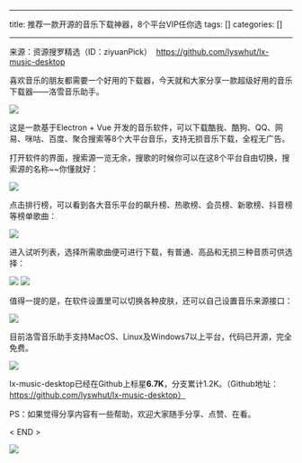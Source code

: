 
--- 
title:  推荐一款开源的音乐下载神器，8个平台VIP任你选 
tags: []
categories: [] 

---
>  
  来源：资源搜罗精选（ID：ziyuanPick）  
  https://github.com/lyswhut/lx-music-desktop 
 

喜欢音乐的朋友都需要一个好用的下载器，今天就和大家分享一款超级好用的音乐下载器——洛雪音乐助手。

<img src="https://imgconvert.csdnimg.cn/aHR0cHM6Ly9tbWJpei5xcGljLmNuL21tYml6X3BuZy81ektyOWZpY2dmeGJVMWNlN2g1QlVQNTJKelFUaWNNbGc1VjR2WjFvUmlhNlhBTmlhNnM4ZDBnM0pxam4yYjNKejdHd1FEOU5pYlhGTE5GNTNpYjA4bWhTaWFKN0EvNjQw?x-oss-process=image/format,png">

这是一款基于Electron + Vue 开发的音乐软件，可以下载酷我、酷狗、QQ、网易、咪咕、百度、聚合搜索等8个大平台音乐，支持无损音乐下载，全程无广告。

打开软件的界面，搜索源一览无余，搜歌的时候你可以在这8个平台自由切换，搜索源的名称~~你懂就好：

<img src="https://imgconvert.csdnimg.cn/aHR0cHM6Ly9tbWJpei5xcGljLmNuL3N6X21tYml6X3BuZy9rT1ROa2ljNWdWQkdacWlhY1VGMkRKR2FIZHRrZGR2Mld6SnZ4cEIyWTljYWJKZzF1OTN4aWJ6RXlVajR5V1d0UlNhZDBtTElRckI2WkEwUjhzZ095WlNvUS82NDA?x-oss-process=image/format,png">

点击排行榜，可以看到各大音乐平台的飙升榜、热歌榜、会员榜、新歌榜、抖音榜等榜单歌曲：

<img src="https://imgconvert.csdnimg.cn/aHR0cHM6Ly9tbWJpei5xcGljLmNuL21tYml6X3BuZy81ektyOWZpY2dmeGJVMWNlN2g1QlVQNTJKelFUaWNNbGc1dzBrR3BiVk9LdGxWTG5kbXVjVE9CWkdPQnZyOExxVmZyVzRFWEZ5RzZpYmNydnhWVFVHMlRldy82NDA?x-oss-process=image/format,png">

进入试听列表，选择所需歌曲便可进行下载，有普通、高品和无损三种音质可供选择：

<img src="https://imgconvert.csdnimg.cn/aHR0cHM6Ly9tbWJpei5xcGljLmNuL21tYml6X3BuZy81ektyOWZpY2dmeGJVMWNlN2g1QlVQNTJKelFUaWNNbGc1aERXUTdaRFVsREtJT2lidFd1WUhmUkJPb2tPYWFPVnhtc1RxZTNqbjJtUWhUNmM5MWtaTTVJQS82NDA?x-oss-process=image/format,png">

<img src="https://imgconvert.csdnimg.cn/aHR0cHM6Ly9tbWJpei5xcGljLmNuL21tYml6X3BuZy81ektyOWZpY2dmeGJVMWNlN2g1QlVQNTJKelFUaWNNbGc1NGxvSTVuc0FiT3dOcmdrRmxWaWFOVHZRVEVsZURyRGlheXA1eWliNk9RUFF3NDB6dzZ3WTdpYVJpYlEvNjQw?x-oss-process=image/format,png">

值得一提的是，在软件设置里可以切换各种皮肤，还可以自己设置音乐来源接口：

<img src="https://imgconvert.csdnimg.cn/aHR0cHM6Ly9tbWJpei5xcGljLmNuL21tYml6X3BuZy81ektyOWZpY2dmeGJVMWNlN2g1QlVQNTJKelFUaWNNbGc1OTFiaEozMjZFOXI2ZFdpYlZreEdrQkYwQVpoZWJCUDNSbWVLSnJoM3FoYlM3ZW1QazIxZ2tGZy82NDA?x-oss-process=image/format,png">

目前洛雪音乐助手支持MacOS、Linux及Windows7以上平台，代码已开源，完全免费。

<img src="https://imgconvert.csdnimg.cn/aHR0cHM6Ly9tbWJpei5xcGljLmNuL3N6X21tYml6X3BuZy9rT1ROa2ljNWdWQkdacWlhY1VGMkRKR2FIZHRrZGR2Mld6cnRycm1LZWRMeGRVNE9hSWliaE9UVUtJN2FncEdldGNteE9tTXR5eWd0R1FnbUlZN0c0bmUzQS82NDA?x-oss-process=image/format,png">

lx-music-desktop已经在Github上标星**6.7K**，分支累计1.2K。（Github地址：https://github.com/lyswhut/lx-music-desktop）

PS：如果觉得分享内容有一些帮助，欢迎大家随手分享、点赞、在看。

&lt; END &gt;

<img src="https://imgconvert.csdnimg.cn/aHR0cHM6Ly9tbWJpei5xcGljLmNuL21tYml6X3BuZy9QdlA2cWpVcHZJcGFPWnF1SzE4eGM0V2JIT05pYmVoZU9HTXNJMUdIR0Z1UmpycUxpY2lhNld1aWNxaWNNWTZuY2t2Y21pYUZaWUcxWnM4Zjd5bnBwRTJaR2JFQS82NDA?x-oss-process=image/format,png">
